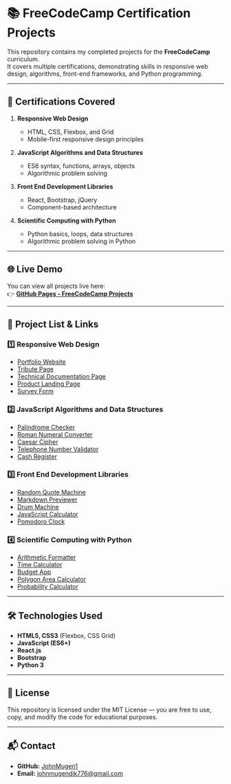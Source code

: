 # 📚 FreeCodeCamp Certification Projects

This repository contains my completed projects for the **FreeCodeCamp** curriculum.  
It covers multiple certifications, demonstrating skills in responsive web design, algorithms, front-end frameworks, and Python programming.

---

## 🎯 Certifications Covered

1. **Responsive Web Design**  
   - HTML, CSS, Flexbox, and Grid
   - Mobile-first responsive design principles

2. **JavaScript Algorithms and Data Structures**  
   - ES6 syntax, functions, arrays, objects
   - Algorithmic problem solving

3. **Front End Development Libraries**  
   - React, Bootstrap, jQuery
   - Component-based architecture

4. **Scientific Computing with Python**  
   - Python basics, loops, data structures
   - Algorithmic problem solving in Python

---

## 🌐 Live Demo

You can view all projects live here:  
👉 **[GitHub Pages - FreeCodeCamp Projects](https://johnmugen1.github.io/freecodecamp-projects/)**

---

## 📂 Project List & Links

### 1️⃣ Responsive Web Design
- [Portfolio Website](https://johnmugen1.github.io/freecodecamp-projects/responsive-web-design/portfolio-website/)
- [Tribute Page](https://johnmugen1.github.io/freecodecamp-projects/responsive-web-design/tribute-page/)
- [Technical Documentation Page](https://johnmugen1.github.io/freecodecamp-projects/responsive-web-design/technical-documentation/)
- [Product Landing Page](https://johnmugen1.github.io/freecodecamp-projects/responsive-web-design/product-landing/)
- [Survey Form](https://johnmugen1.github.io/freecodecamp-projects/responsive-web-design/survey-form/)

### 2️⃣ JavaScript Algorithms and Data Structures
- [Palindrome Checker](https://johnmugen1.github.io/freecodecamp-projects/javascript-algorithms-and-data-structures/palindrome-checker/)
- [Roman Numeral Converter](https://johnmugen1.github.io/freecodecamp-projects/javascript-algorithms-and-data-structures/roman-converter/)
- [Caesar Cipher](https://johnmugen1.github.io/freecodecamp-projects/javascript-algorithms-and-data-structures/caesar-cipher/)
- [Telephone Number Validator](https://johnmugen1.github.io/freecodecamp-projects/javascript-algorithms-and-data-structures/telephone-validator/)
- [Cash Register](https://johnmugen1.github.io/freecodecamp-projects/javascript-algorithms-and-data-structures/cash-register/)

### 3️⃣ Front End Development Libraries
- [Random Quote Machine](https://johnmugen1.github.io/freecodecamp-projects/front-end-libraries/random-quote-machine/)
- [Markdown Previewer](https://johnmugen1.github.io/freecodecamp-projects/front-end-libraries/markdown-previewer/)
- [Drum Machine](https://johnmugen1.github.io/freecodecamp-projects/front-end-libraries/drum-machine/)
- [JavaScript Calculator](https://johnmugen1.github.io/freecodecamp-projects/front-end-libraries/js-calculator/)
- [Pomodoro Clock](https://johnmugen1.github.io/freecodecamp-projects/front-end-libraries/pomodoro-clock/)

### 4️⃣ Scientific Computing with Python
- [Arithmetic Formatter](https://johnmugen1.github.io/freecodecamp-projects/scientific-computing-with-python/arithmetic-formatter/)
- [Time Calculator](https://johnmugen1.github.io/freecodecamp-projects/scientific-computing-with-python/time-calculator/)
- [Budget App](https://johnmugen1.github.io/freecodecamp-projects/scientific-computing-with-python/budget-app/)
- [Polygon Area Calculator](https://johnmugen1.github.io/freecodecamp-projects/scientific-computing-with-python/polygon-calculator/)
- [Probability Calculator](https://johnmugen1.github.io/freecodecamp-projects/scientific-computing-with-python/probability-calculator/)

---

## 🛠️ Technologies Used
- **HTML5, CSS3** (Flexbox, CSS Grid)
- **JavaScript (ES6+)**
- **React.js**
- **Bootstrap**
- **Python 3**

---

## 📄 License
This repository is licensed under the MIT License — you are free to use, copy, and modify the code for educational purposes.

---

## 📬 Contact
- **GitHub:** [JohnMugen1](https://github.com/JohnMugen1)
- **Email:** johnmugendik776@gmail.com
